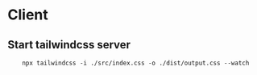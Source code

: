 # Client

## Start tailwindcss server

        npx tailwindcss -i ./src/index.css -o ./dist/output.css --watch
